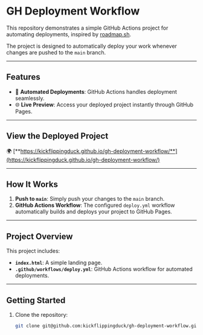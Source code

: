 # **GH Deployment Workflow**

This repository demonstrates a simple GitHub Actions project for automating deployments, inspired by [roadmap.sh](https://roadmap.sh/).  

The project is designed to automatically deploy your work whenever changes are pushed to the `main` branch.

---

## **Features**
- 🚀 **Automated Deployments**: GitHub Actions handles deployment seamlessly.
- 🌐 **Live Preview**: Access your deployed project instantly through GitHub Pages.

---

## **View the Deployed Project**
🌍 [**https://kickflippingduck.github.io/gh-deployment-workflow/**](https://kickflippingduck.github.io/gh-deployment-workflow/)

---

## **How It Works**
1. **Push to `main`**: Simply push your changes to the `main` branch.
2. **GitHub Actions Workflow**: The configured `deploy.yml` workflow automatically builds and deploys your project to GitHub Pages.

---

## **Project Overview**
This project includes:
- **`index.html`**: A simple landing page.
- **`.github/workflows/deploy.yml`**: GitHub Actions workflow for automated deployments.

---

## **Getting Started**
1. Clone the repository:
   ```bash
   git clone git@github.com:kickflippingduck/gh-deployment-workflow.git
